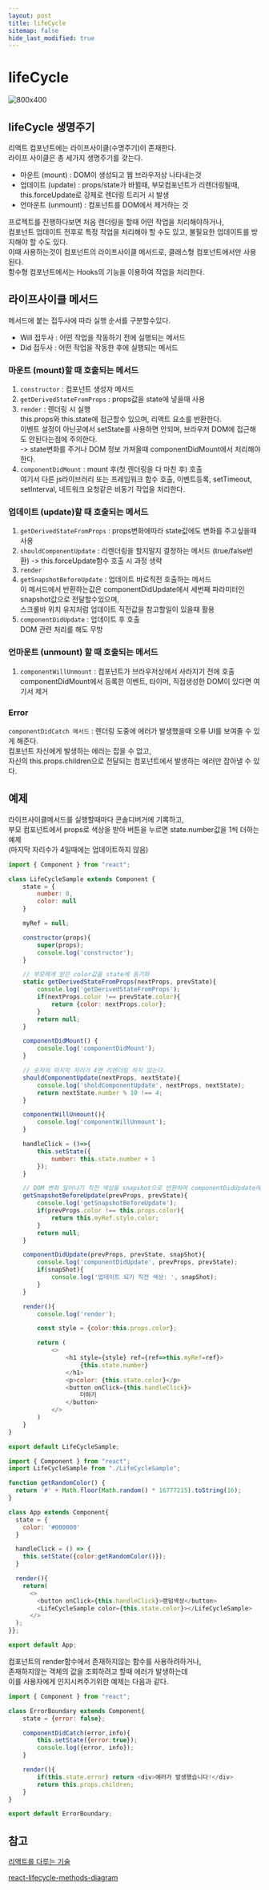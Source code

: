 ```yaml
---
layout: post
title: lifeCycle
sitemap: false
hide_last_modified: true
---
```

# lifeCycle

![800x400](../../assets/img/blog/react-lifecycle.jpeg)

## lifeCycle 생명주기
리액트 컴포넌트에는 라이프사이클(수명주기)이 존재한다.  
라이프 사이클은 총 세가지 생명주기를 갖는다.
- 마운트 (mount) : DOM이 생성되고 웹 브라우저상 나타내는것  
- 업데이트 (update) : props/state가 바뀔때, 부모컴포넌트가 리렌더링될때, this.forceUpdate로 강제로 렌더링 트리거 시 발생  
- 언마운트 (unmount) : 컴포넌트를 DOM에서 제거하는 것  


프로젝트를 진행하다보면 처음 렌더링을 할때 어떤 작업을 처리해야하거나,  
컴포넌트 업데이트 전후로 특정 작업을 처리해야 할 수도 있고, 불필요한 업데이트를 방지해야 할 수도 있다.  
이때 사용하는것이 컴포넌트의 라이프사이클 메서드로, 클래스형 컴포넌트에서만 사용된다.  
함수형 컴포넌트에서는 Hooks의 기능을 이용하여 작업을 처리한다.


## 라이프사이클 메서드
메서드에 붙는 접두사에 따라 실행 순서를 구분할수있다.  
- Will 접두사 : 어떤 작업을 작동하기 전에 실행되는 메서드  
- Did 접두사 : 어떤 작업을 작동한 후에 실행되는 메서드  

### 마운트 (mount)할 때 호출되는 메서드  
1. `constructor` : 컴포넌트 생성자 메서드  
2. `getDerivedStateFromProps` : props값을 state에 넣을때 사용  
3. `render` : 렌더링 시 실행  
this.props와 this.state에 접근할수 있으며, 리액트 요소를 반환한다.  
이벤트 설정이 아닌곳에서 setState를 사용하면 안되며, 브라우저 DOM에 접근해도 안된다는점에 주의한다.  
-> state변화를 주거나 DOM 정보 가져올때 componentDidMount에서 처리해야한다.  
4. `componentDidMount` : mount 후(첫 렌더링을 다 마친 후) 호출  
여기서 다른 js라이브러리 또는 프레임워크 함수 호출, 이벤트등록, setTimeout, setInterval, 네트워크 요청같은 비동기 작업을 처리한다.  


### 업데이트 (update)할 때 호출되는 메서드  
1. `getDerivedStateFromProps` : props변화에따라 state값에도 변화를 주고싶을때 사용  
2. `shouldComponentUpdate` : 리렌더링을 할지말지 결정하는 메서드 (true/false반환) -> this.forceUpdate함수 호출 시 과정 생략  
3. `render`  
4. `getSnapshotBeforeUpdate` : 업데이트 바로직전 호출하는 메서드  
이 메서드에서 반환하는값은 componentDidUpdate에서 세번째 파라미터인 snapshot값으로 전달할수있으며,  
스크롤바 위치 유지처럼 업데이트 직전값을 참고할일이 있을때 활용  
5. `componentDidUpdate` : 업데이트 후 호출  
DOM 관련 처리를 해도 무방  

### 언마운트 (unmount) 할 때 호출되는 메서드
1. `componentWillUnmount` : 컴포넌트가 브라우저상에서 사라지기 전에 호출  
componentDidMount에서 등록한 이벤트, 타이머, 직접생성한 DOM이 있다면 여기서 제거

### Error  
`componentDidCatch 메서드` : 렌더링 도중에 에러가 발생했을때 오류 UI를 보여줄 수 있게 해준다.  
컴포넌트 자신에게 발생하는 에러는 잡을 수 없고,  
자신의 this.props.children으로 전달되는 컴포넌트에서 발생하는 에러만 잡아낼 수 있다.  

## 예제  
라이프사이클메서드를 실행할때마다 콘솔디버거에 기록하고,  
부모 컴포넌트에서 props로 색상을 받아 버튼을 누르면 state.number값을 1씩 더하는 예제  
(마지막 자리수가 4일때에는 업데이트하지 않음)  
~~~js
import { Component } from "react";

class LifeCycleSample extends Component {
    state = {
        number: 0,
        color: null
    }

    myRef = null;

    constructor(props){
        super(props);
        console.log('constructor');
    }

    // 부모에게 받은 color값을 state에 동기화
    static getDerivedStateFromProps(nextProps, prevState){
        console.log('getDerivedStateFromProps');
        if(nextProps.color !== prevState.color){
            return {color: nextProps.color};
        }
        return null;
    }

    componentDidMount() {
        console.log('componentDidMount');
    }

    // 숫자의 마지막 자리가 4면 리렌더링 하지 않는다.
    shouldComponentUpdate(nextProps, nextState){
        console.log('sholdComponentUpdate', nextProps, nextState);
        return nextState.number % 10 !== 4;
    }

    componentWillUnmount(){
        console.log('componentWillUnmount');
    }

    handleClick = ()=>{
        this.setState({
            number: this.state.number + 1
        });
    }

    // DOM 변화 일어나기 직전 색상을 snapshot으로 반환하여 componentDidUpdate에서 조회
    getSnapshotBeforeUpdate(prevProps, prevState){
        console.log('getSnapshotBeforeUpdate');
        if(prevProps.color !== this.props.color){
            return this.myRef.style.color;
        }
        return null;
    }

    componentDidUpdate(prevProps, prevState, snapShot){
        console.log('componentDidUpdate', prevProps, prevState);
        if(snapShot){
            console.log('업데이트 되기 직전 색상: ', snapShot);
        }
    }

    render(){
        console.log('render');

        const style = {color:this.props.color};

        return (
            <>
                <h1 style={style} ref={ref=>this.myRef=ref}>
                    {this.state.number}
                </h1>
                <p>color: {this.state.color}</p>
                <button onClick={this.handleClick}>
                    더하기
                </button>
            </>
        )
    }
}

export default LifeCycleSample;
~~~

~~~js
import { Component } from "react";
import LifeCycleSample from "./LifeCycleSample";

function getRandomColor() {
  return '#' + Math.floor(Math.random() * 16777215).toString(16);
}

class App extends Component{
  state = {
    color: '#000000'
  }

  handleClick = () => {
    this.setState({color:getRandomColor()});
  }

  render(){
    return(
      <>
        <button onClick={this.handleClick}>랜덤색상</button>
        <LifeCycleSample color={this.state.color}></LifeCycleSample>
      </>     
  );
}};

export default App;
~~~

컴포넌트의 render함수에서 존재하지않는 함수를 사용하려하거나,  
존재하지않는 객체의 값을 조회하려고 할때 에러가 발생하는데  
이를 사용자에게 인지시켜주기위한 예제는 다음과 같다.  
~~~js
import { Component } from "react";

class ErrorBoundary extends Component{
    state = {error: false};

    componentDidCatch(error,info){
        this.setState({error:true});
        console.log({error, info});
    }

    render(){
        if(this.state.error) return <div>에러가 발생했습니다!</div>
        return this.props.children;
    }
}

export default ErrorBoundary;
~~~
## 참고
[리액트를 다루는 기술](http://www.kyobobook.co.kr/product/detailViewKor.laf?mallGb=KOR&ejkGb=KOR&barcode=9791160508796)

[react-lifecycle-methods-diagram](https://projects.wojtekmaj.pl/react-lifecycle-methods-diagram/)